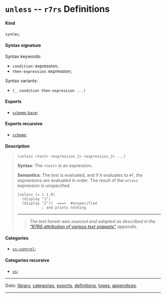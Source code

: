 

<a id='definition__r7rs__unless'></a>

# `unless` -- `r7rs` Definitions


<a id='definition__r7rs__unless__kind'></a>

#### Kind

`syntax`;


<a id='definition__r7rs__unless__syntax-signature'></a>

#### Syntax signature

Syntax keywords:
 * `condition`: expression;
 * `then-expression`: expression;

Syntax variants:
 * `(_ condition then-expression ...)`


<a id='definition__r7rs__unless__exports'></a>

#### Exports

 * [`scheme:base`](../../r7rs/exports/scheme_3a_base.md#export__r7rs__scheme_3a_base);


<a id='definition__r7rs__unless__exports-recursive'></a>

#### Exports recursive

 * [`scheme`](../../r7rs/exports/scheme.md#export__r7rs__scheme);


<a id='definition__r7rs__unless__description'></a>

#### Description

> ````
> (unless <test> <expression_1> <expression_2> ...)
> ````
> 
> 
> **Syntax**:
> The `<test>` is an expression.
> 
> **Semantics**:
> The test is evaluated, and if it evaluates to `#f`,
> the expressions are evaluated in order.  The result of the `unless`
> expression is unspecified.
> 
> ````
> (unless (= 1 1.0)
>   (display "1")
>   (display "2"))  ===>  #unspecified
>            ; and prints nothing
> ````
> 
> 
> ----
> > *The text herein was sourced and adapted as described in the ["R7RS attribution of various text snippets"](../../r7rs/appendices/attribution.md#appendix__r7rs__attribution) appendix.*


<a id='definition__r7rs__unless__categories'></a>

#### Categories

 * [`vs:control`](../../r7rs/categories/vs_3a_control.md#category__r7rs__vs_3a_control);


<a id='definition__r7rs__unless__categories-recursive'></a>

#### Categories recursive

 * [`vs`](../../r7rs/categories/vs.md#category__r7rs__vs);

----

Goto: [library](../../r7rs/_index.md#library__r7rs), [categories](../../r7rs/categories/_index.md#toc__r7rs__categories), [exports](../../r7rs/exports/_index.md#toc__r7rs__exports), [definitions](../../r7rs/definitions/_index.md#toc__r7rs__definitions), [types](../../r7rs/types/_index.md#toc__r7rs__types), [appendices](../../r7rs/appendices/_index.md#toc__r7rs__appendices).

----

